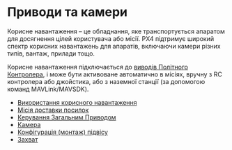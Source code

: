 # Приводи та камери

Корисне навантаження – це обладнання, яке транспортується апаратом для досягнення цілей користувача або місії. PX4 підтримує широкий спектр корисних навантажень для апаратів, включаючи камери різних типів, вантаж, прилади тощо.

Корисне навантаження підключається до [виводів Політного Контролера](../getting_started/px4_basic_concepts.md#outputs-motors-servos-actuators), і може бути активоване автоматично в місіях, вручну з RC контролера або джойстика, або з наземної станції (за допомогою команд MAVLink/MAVSDK).

- [Використання корисного навантаження](../payloads/use_cases.md)
- [Місія доставки посилок](../flying/package_delivery_mission.md)
- [Керування Загальним Приводом](../payloads/generic_actuator_control.md)
- [Камера](../peripherals/camera.md)
- [Конфігурація \(монтаж\) підвісу](../advanced/gimbal_control.md)
- [Захват](../peripherals/gripper.md)
